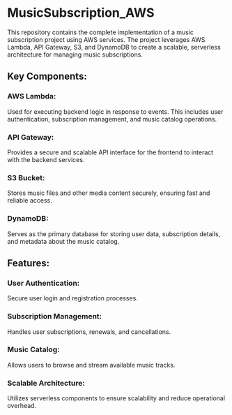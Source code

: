 # MusicSubscription_AWS
This repository contains the complete implementation of a music subscription project using AWS services. 
The project leverages AWS Lambda, API Gateway, S3, and DynamoDB to create a scalable, serverless architecture for managing music subscriptions.

## Key Components:
### AWS Lambda:
Used for executing backend logic in response to events. This includes user authentication, subscription management, and music catalog operations.
### API Gateway: 
Provides a secure and scalable API interface for the frontend to interact with the backend services.
### S3 Bucket: 
Stores music files and other media content securely, ensuring fast and reliable access.
### DynamoDB: 
Serves as the primary database for storing user data, subscription details, and metadata about the music catalog.

## Features:
### User Authentication: 
Secure user login and registration processes.
### Subscription Management: 
Handles user subscriptions, renewals, and cancellations.
### Music Catalog: 
Allows users to browse and stream available music tracks.
### Scalable Architecture: 
Utilizes serverless components to ensure scalability and reduce operational overhead.

